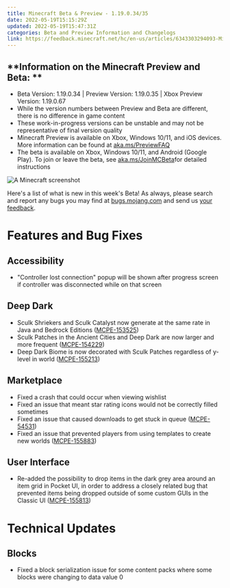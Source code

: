 ```yaml
---
title: Minecraft Beta & Preview - 1.19.0.34/35
date: 2022-05-19T15:15:29Z
updated: 2022-05-19T15:47:31Z
categories: Beta and Preview Information and Changelogs
link: https://feedback.minecraft.net/hc/en-us/articles/6343303294093-Minecraft-Beta-Preview-1-19-0-34-35
---
```


## **Information on the Minecraft Preview and Beta: **

- Beta Version: 1.19.0.34 \| Preview Version: 1.19.0.35 \| Xbox Preview Version: 1.19.0.67
- While the version numbers between Preview and Beta are different, there is no difference in game content
- These work-in-progress versions can be unstable and may not be representative of final version quality
- Minecraft Preview is available on Xbox, Windows 10/11, and iOS devices. More information can be found at [aka.ms/PreviewFAQ](http://aka.ms/PreviewFAQ)
- The beta is available on Xbox, Windows 10/11, and Android (Google Play). To join or leave the beta, see [aka.ms/JoinMCBeta](https://aka.ms/JoinMCBeta)for detailed instructions

![A Minecraft screenshot](https://feedback.minecraft.net/hc/article_attachments/6343276220685/beta_19_7.jpg)

Here's a list of what is new in this week's Beta! As always, please search and report any bugs you may find at [bugs.mojang.com](http://bugs.mojang.com/) and send us [your feedback](https://aka.ms/MinecraftBetaFeedback).

# **Features and Bug Fixes**

## **Accessibility**

- "Controller lost connection" popup will be shown after progress screen if controller was disconnected while on that screen

## **Deep Dark**

- Sculk Shriekers and Sculk Catalyst now generate at the same rate in Java and Bedrock Editions ([MCPE-153525](https://bugs.mojang.com/browse/MCPE-153525))
- Sculk Patches in the Ancient Cities and Deep Dark are now larger and more frequent ([MCPE-154229](https://bugs.mojang.com/browse/MCPE-154229))
- Deep Dark Biome is now decorated with Sculk Patches regardless of y-level in world ([MCPE-155213](https://bugs.mojang.com/browse/MCPE-155213))

## **Marketplace**

- Fixed a crash that could occur when viewing wishlist
- Fixed an issue that meant star rating icons would not be correctly filled sometimes
- Fixed an issue that caused downloads to get stuck in queue ([MCPE-54531](https://bugs.mojang.com/browse/MCPE-54531))
- Fixed an issue that prevented players from using templates to create new worlds ([MCPE-155883](https://bugs.mojang.com/browse/MCPE-155883))

## **User Interface**

- Re-added the possibility to drop items in the dark grey area around an item grid in Pocket UI, in order to address a closely related bug that prevented items being dropped outside of some custom GUIs in the Classic UI ([MCPE-155813](https://bugs.mojang.com/browse/MCPE-155813))

# **Technical Updates**

## **Blocks**

- Fixed a block serialization issue for some content packs where some blocks were changing to data value 0
